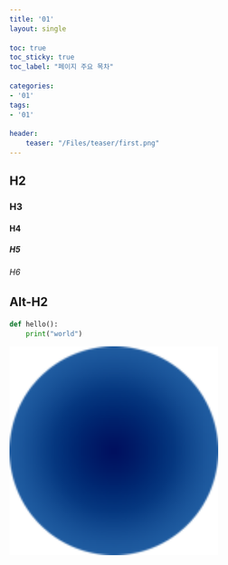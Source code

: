```yaml
---
title: '01'
layout: single

toc: true
toc_sticky: true
toc_label: "페이지 주요 목차"

categories:
- '01'
tags:
- '01'

header:
    teaser: "/Files/teaser/first.png"
---
```


## H2

### H3

#### H4

##### H5

###### H6

## Alt-H2
```python
def hello():
    print("world")
```

<img src="/assets/images/logo 128.png" title="" alt="logo 512.png" width="369">
